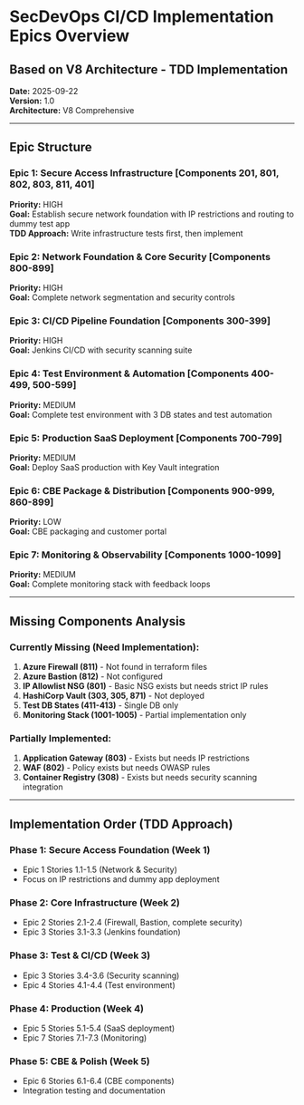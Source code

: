 # SecDevOps CI/CD Implementation Epics Overview
## Based on V8 Architecture - TDD Implementation

**Date:** 2025-09-22  
**Version:** 1.0  
**Architecture:** V8 Comprehensive

---

## Epic Structure

### Epic 1: Secure Access Infrastructure [Components 201, 801, 802, 803, 811, 401]
**Priority:** HIGH  
**Goal:** Establish secure network foundation with IP restrictions and routing to dummy test app  
**TDD Approach:** Write infrastructure tests first, then implement  

### Epic 2: Network Foundation & Core Security [Components 800-899]
**Priority:** HIGH  
**Goal:** Complete network segmentation and security controls  

### Epic 3: CI/CD Pipeline Foundation [Components 300-399]
**Priority:** HIGH  
**Goal:** Jenkins CI/CD with security scanning suite  

### Epic 4: Test Environment & Automation [Components 400-499, 500-599]
**Priority:** MEDIUM  
**Goal:** Complete test environment with 3 DB states and test automation  

### Epic 5: Production SaaS Deployment [Components 700-799]
**Priority:** MEDIUM  
**Goal:** Deploy SaaS production with Key Vault integration  

### Epic 6: CBE Package & Distribution [Components 900-999, 860-899]
**Priority:** LOW  
**Goal:** CBE packaging and customer portal  

### Epic 7: Monitoring & Observability [Components 1000-1099]
**Priority:** MEDIUM  
**Goal:** Complete monitoring stack with feedback loops  

---

## Missing Components Analysis

### Currently Missing (Need Implementation):
1. **Azure Firewall (811)** - Not found in terraform files
2. **Azure Bastion (812)** - Not configured
3. **IP Allowlist NSG (801)** - Basic NSG exists but needs strict IP rules
4. **HashiCorp Vault (303, 305, 871)** - Not deployed
5. **Test DB States (411-413)** - Single DB only
6. **Monitoring Stack (1001-1005)** - Partial implementation only

### Partially Implemented:
1. **Application Gateway (803)** - Exists but needs IP restrictions
2. **WAF (802)** - Policy exists but needs OWASP rules
3. **Container Registry (308)** - Exists but needs security scanning integration

---

## Implementation Order (TDD Approach)

### Phase 1: Secure Access Foundation (Week 1)
- Epic 1 Stories 1.1-1.5 (Network & Security)
- Focus on IP restrictions and dummy app deployment

### Phase 2: Core Infrastructure (Week 2)  
- Epic 2 Stories 2.1-2.4 (Firewall, Bastion, complete security)
- Epic 3 Stories 3.1-3.3 (Jenkins foundation)

### Phase 3: Test & CI/CD (Week 3)
- Epic 3 Stories 3.4-3.6 (Security scanning)
- Epic 4 Stories 4.1-4.4 (Test environment)

### Phase 4: Production (Week 4)
- Epic 5 Stories 5.1-5.4 (SaaS deployment)
- Epic 7 Stories 7.1-7.3 (Monitoring)

### Phase 5: CBE & Polish (Week 5)
- Epic 6 Stories 6.1-6.4 (CBE components)
- Integration testing and documentation